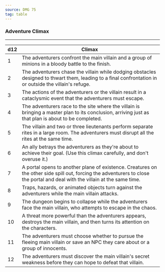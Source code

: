 ```yaml
---
source: DMG 75
tag: table
---
```


### Adventure Climax
---
|d12|Climax|
|----|------------|
|1|The adventurers confront the main villain and a group of minions in a bloody battle to the finish.|
|2|The adventurers chase the villain while dodging obstacles designed to thwart them, leading to a final confrontation in or outside the villain's refuge.|
|3|The actions of the adventurers or the villain result in a cataclysmic event that the adventurers must escape.|
|4|The adventurers race to the site where the villain is bringing a master plan to its conclusion, arriving just as that plan is about to be completed.|
|5|The villain and two or three lieutenants perform separate rites in a large room. The adventurers must disrupt all the rites at the same time.|
|6|An ally betrays the adventurers as they're about to achieve their goal. (Use this climax carefully, and don't overuse it.)|
|7|A portal opens to another plane of existence. Creatures on the other side spill out, forcing the adventurers to close the portal and deal with the villain at the same time.|
|8|Traps, hazards, or animated objects turn against the adventurers while the main villain attacks.|
|9|The dungeon begins to collapse while the adventurers face the main villain, who attempts to escape in the chaos.|
|10|A threat more powerful than the adventurers appears, destroys the main villain, and then turns its attention on the characters.|
|11|The adventurers must choose whether to pursue the fleeing main villain or save an NPC they care about or a group of innocents.|
|12|The adventurers must discover the main villain's secret weakness before they can hope to defeat that villain.|
